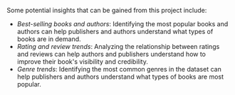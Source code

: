 Some potential insights that can be gained from this project include:

- *Best-selling books and authors*: Identifying the most popular books and authors can help publishers and authors understand what types of books are in demand.
- *Rating and review trends*: Analyzing the relationship between ratings and reviews can help authors and publishers understand how to improve their book's visibility and credibility.
- *Genre trends*: Identifying the most common genres in the dataset can help publishers and authors understand what types of books are most popular.
